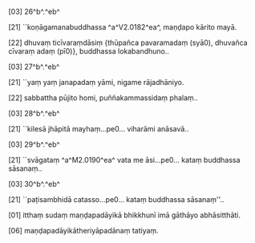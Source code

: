 [03] 26^b^.^eb^

[21] ``koṇāgamanabuddhassa ^a^V2.0182^ea^, maṇḍapo kārito mayā.

[22] dhuvaṃ ticīvaraṃdāsiṃ {thūpañca pavaramadaṃ (syā0), dhuvañca cīvaraṃ adaṃ (pī0)}, buddhassa lokabandhuno..

[03] 27^b^.^eb^

[21] ``yaṃ yaṃ janapadaṃ yāmi, nigame rājadhāniyo.

[22] sabbattha pūjito homi, puññakammassidaṃ phalaṃ..

[03] 28^b^.^eb^

[21] ``kilesā jhāpitā mayhaṃ...pe0... viharāmi anāsavā..

[03] 29^b^.^eb^

[21] ``svāgataṃ ^a^M2.0190^ea^ vata me āsi...pe0... kataṃ buddhassa sāsanaṃ..

[03] 30^b^.^eb^

[21] ``paṭisambhidā catasso...pe0... kataṃ buddhassa  sāsanaṃ''..

[01] itthaṃ sudaṃ maṇḍapadāyikā bhikkhunī imā gāthāyo  abhāsitthāti.

[06] maṇḍapadāyikātheriyāpadānaṃ tatiyaṃ.